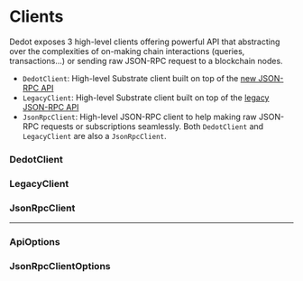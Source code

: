 # Clients

Dedot exposes 3 high-level clients offering powerful API that abstracting over the complexities of on-making chain interactions (queries, transactions...) or sending raw JSON-RPC request to a blockchain nodes.

* `DedotClient`: High-level Substrate client built on top of the [new JSON-RPC API](https://paritytech.github.io/json-rpc-interface-spec/introduction.html)
* `LegacyClient`: High-level Substrate client built on top of the [legacy JSON-RPC API](https://github.com/w3f/PSPs/blob/master/PSPs/drafts/psp-6.md)
* `JsonRpcClient`: High-level JSON-RPC client to help making raw JSON-RPC requests or subscriptions seamlessly. Both `DedotClient` and `LegacyClient` are also a `JsonRpcClient`.

### DedotClient



### LegacyClient

### JsonRpcClient

***

### ApiOptions

### JsonRpcClientOptions






